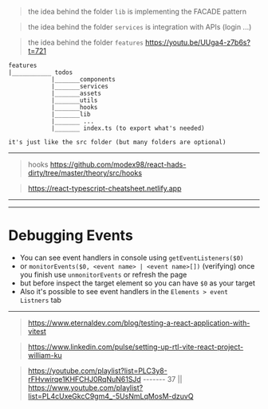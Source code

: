 > the idea behind the folder `lib` is implementing the FACADE pattern

> the idea behind the folder `services` is integration with APIs (login ...)

> the idea behind the folder `features` https://youtu.be/UUga4-z7b6s?t=721

```
features
|___________ todos
            |_______components
            |_______services
            |_______assets
            |_______utils
            |_______hooks
            |_______lib
            |_______ ...
            |_______ index.ts (to export what's needed)

it's just like the src folder (but many folders are optional)
```

---

> hooks https://github.com/modex98/react-hads-dirty/tree/master/theory/src/hooks

> https://react-typescript-cheatsheet.netlify.app

---

---

# Debugging Events

-   You can see event handlers in console using `getEventListeners($0)`
-   or `monitorEvents($0, <event name> | <event name>[])` (verifying) once you finish use `unmonitorEvents` or refresh the page
-   but before inspect the target element so you can have `$0` as your target
-   Also it's possible to see event handlers in the `Elements > event Listners` tab

---

> https://www.eternaldev.com/blog/testing-a-react-application-with-vitest

> https://www.linkedin.com/pulse/setting-up-rtl-vite-react-project-william-ku

> https://youtube.com/playlist?list=PLC3y8-rFHvwirqe1KHFCHJ0RqNuN61SJd ------- 37 || https://www.youtube.com/playlist?list=PL4cUxeGkcC9gm4_-5UsNmLqMosM-dzuvQ
